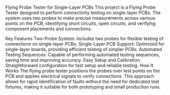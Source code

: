 Flying Probe Tester for Single-Layer PCBs
This project is a Flying Probe Tester designed to perform connectivity testing on single-layer PCBs. 
The system uses two probes to make precise measurements across various points on the PCB,
identifying short circuits, open circuits, and verifying component placements and connections.

Key Features
Two-Probe System: Includes two probes for flexible testing of connections on single-layer PCBs.
Single-Layer PCB Support: Optimized for single-layer boards, providing efficient testing of simpler PCBs.
Automated Testing Sequences: Capable of performing automated testing sequences, saving time and improving accuracy.
Easy Setup and Calibration: Straightforward configuration for fast setup and reliable testing.
How It Works
The flying probe tester positions the probes over test points on the PCB and applies electrical signals to verify connections. 
This approach allows for rapid identification of faults without the need for dedicated test fixtures, making it suitable for both prototyping and small production runs.
